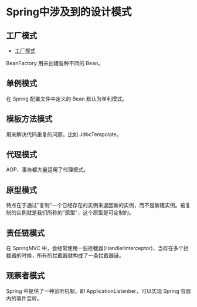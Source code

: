 # Spring中涉及到的设计模式

## 工厂模式

- [工厂模式](OO/2_创建型.md#2-简单工厂simple-factory)

BeanFactory 用来创建各种不同的 Bean。

## 单例模式

在 Spring 配置文件中定义的 Bean 默认为单利模式。

## 模板方法模式

用来解决代码重复的问题。比如 JdbcTempolate。

## 代理模式

AOP、事务都大量运用了代理模式。

## 原型模式

特点在于通过"复制"一个已经存在的实例来返回新的实例，而不是新建实例。被复制的实例就是我们所称的"原型"，这个原型是可定制的。

## 责任链模式

在 SpringMVC 中，会经常使用一些拦截器(HandlerInterceptor)，当存在多个拦截器的时候，所有的拦截器就构成了一条拦截器链。

## 观察者模式

Spring 中提供了一种监听机制，即 ApplicationListenber，可以实现 Spring 容器内的事件监听。